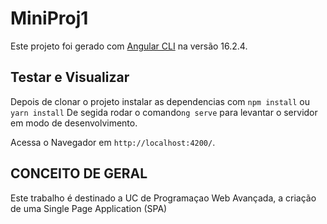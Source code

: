 # MiniProj1

Este projeto foi gerado com [Angular CLI](https://github.com/angular/angular-cli) na versão 16.2.4.

## Testar e Visualizar

Depois de clonar o projeto instalar as dependencias com `npm install` ou `yarn install` 
De segida rodar o comando`ng serve` para levantar o servidor em modo de desenvolvimento. 

Acessa o Navegador em `http://localhost:4200/`.

## CONCEITO DE GERAL
Este trabalho é destinado a UC de Programaçao Web Avançada, a criação de uma Single Page Application (SPA)


